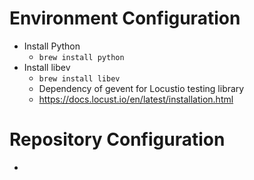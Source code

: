 # Environment Configuration
- Install Python
    - `brew install python`
- Install libev
    - `brew install libev`
    - Dependency of gevent for Locustio testing library
    - https://docs.locust.io/en/latest/installation.html

# Repository Configuration
- 